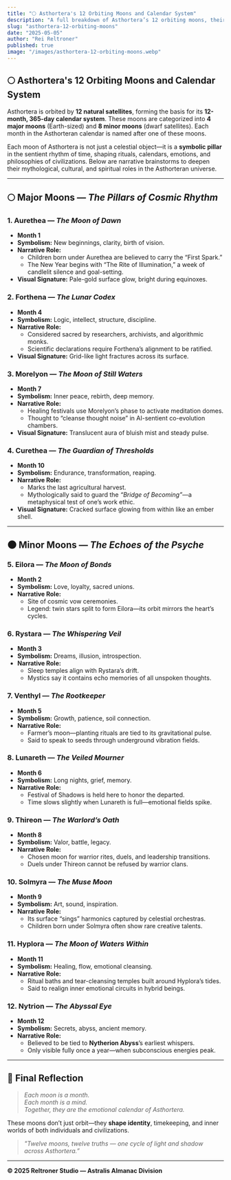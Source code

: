 ```yaml
---
title: "🌕 Asthortera's 12 Orbiting Moons and Calendar System"
description: "A full breakdown of Asthortera’s 12 orbiting moons, their influence on its calendar system, and the symbolic meaning each brings to the planet’s spiritual, cultural, and astronomical life."
slug: "asthortera-12-orbiting-moons"
date: "2025-05-05"
author: "Rei Reltroner"
published: true
image: "/images/asthortera-12-orbiting-moons.webp"
---
```


## 🌕 Asthortera's 12 Orbiting Moons and Calendar System

Asthortera is orbited by **12 natural satellites**, forming the basis for its **12-month, 365-day calendar system**. These moons are categorized into **4 major moons** (Earth-sized) and **8 minor moons** (dwarf satellites). Each month in the Asthorteran calendar is named after one of these moons.

Each moon of Asthortera is not just a celestial object—it is a **symbolic pillar** in the sentient rhythm of time, shaping rituals, calendars, emotions, and philosophies of civilizations. Below are narrative brainstorms to deepen their mythological, cultural, and spiritual roles in the Asthorteran universe.

---

## 🌕 Major Moons — *The Pillars of Cosmic Rhythm*

### 1. **Aurethea** — *The Moon of Dawn*
- **Month 1**
- **Symbolism:** New beginnings, clarity, birth of vision.
- **Narrative Role:**  
  - Children born under Aurethea are believed to carry the “First Spark.”
  - The New Year begins with “The Rite of Illumination,” a week of candlelit silence and goal-setting.
- **Visual Signature:** Pale-gold surface glow, bright during equinoxes.

### 2. **Forthena** — *The Lunar Codex*
- **Month 4**
- **Symbolism:** Logic, intellect, structure, discipline.
- **Narrative Role:**  
  - Considered sacred by researchers, archivists, and algorithmic monks.
  - Scientific declarations require Forthena’s alignment to be ratified.
- **Visual Signature:** Grid-like light fractures across its surface.

### 3. **Morelyon** — *The Moon of Still Waters*
- **Month 7**
- **Symbolism:** Inner peace, rebirth, deep memory.
- **Narrative Role:**  
  - Healing festivals use Morelyon’s phase to activate meditation domes.
  - Thought to “cleanse thought noise” in AI-sentient co-evolution chambers.
- **Visual Signature:** Translucent aura of bluish mist and steady pulse.

### 4. **Curethea** — *The Guardian of Thresholds*
- **Month 10**
- **Symbolism:** Endurance, transformation, reaping.
- **Narrative Role:**  
  - Marks the last agricultural harvest.
  - Mythologically said to guard the *“Bridge of Becoming”*—a metaphysical test of one’s work ethic.
- **Visual Signature:** Cracked surface glowing from within like an ember shell.

---

## 🌑 Minor Moons — *The Echoes of the Psyche*

### 5. **Eilora** — *The Moon of Bonds*
- **Month 2**
- **Symbolism:** Love, loyalty, sacred unions.
- **Narrative Role:**  
  - Site of cosmic vow ceremonies.
  - Legend: twin stars split to form Eilora—its orbit mirrors the heart’s cycles.

### 6. **Rystara** — *The Whispering Veil*
- **Month 3**
- **Symbolism:** Dreams, illusion, introspection.
- **Narrative Role:**  
  - Sleep temples align with Rystara’s drift.
  - Mystics say it contains echo memories of all unspoken thoughts.

### 7. **Venthyl** — *The Rootkeeper*
- **Month 5**
- **Symbolism:** Growth, patience, soil connection.
- **Narrative Role:**  
  - Farmer’s moon—planting rituals are tied to its gravitational pulse.
  - Said to speak to seeds through underground vibration fields.

### 8. **Lunareth** — *The Veiled Mourner*
- **Month 6**
- **Symbolism:** Long nights, grief, memory.
- **Narrative Role:**  
  - Festival of Shadows is held here to honor the departed.
  - Time slows slightly when Lunareth is full—emotional fields spike.

### 9. **Thireon** — *The Warlord’s Oath*
- **Month 8**
- **Symbolism:** Valor, battle, legacy.
- **Narrative Role:**  
  - Chosen moon for warrior rites, duels, and leadership transitions.
  - Duels under Thireon cannot be refused by warrior clans.

### 10. **Solmyra** — *The Muse Moon*
- **Month 9**
- **Symbolism:** Art, sound, inspiration.
- **Narrative Role:**  
  - Its surface “sings” harmonics captured by celestial orchestras.
  - Children born under Solmyra often show rare creative talents.

### 11. **Hyplora** — *The Moon of Waters Within*
- **Month 11**
- **Symbolism:** Healing, flow, emotional cleansing.
- **Narrative Role:**  
  - Ritual baths and tear-cleansing temples built around Hyplora’s tides.
  - Said to realign inner emotional circuits in hybrid beings.

### 12. **Nytrion** — *The Abyssal Eye*
- **Month 12**
- **Symbolism:** Secrets, abyss, ancient memory.
- **Narrative Role:**  
  - Believed to be tied to **Nytherion Abyss**’s earliest whispers.
  - Only visible fully once a year—when subconscious energies peak.

---

## 🌌 Final Reflection

> *Each moon is a month.  
Each month is a mind.  
Together, they are the emotional calendar of Asthortera.*  

These moons don’t just orbit—they **shape identity**, timekeeping, and inner worlds of both individuals and civilizations.

> *"Twelve moons, twelve truths — one cycle of light and shadow across Asthortera.”*

---

**© 2025 Reltroner Studio — Astralis Almanac Division**
